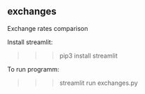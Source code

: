 ## exchanges
Exchange rates comparison

Install streamlit:
>>> pip3 install streamlit

To run programm:
>>> streamlit run exchanges.py
